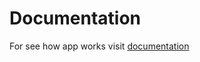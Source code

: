 # Documentation
For see how app works visit [documentation](https://hamed8080.github.io/LeitnerBox/leitnerbox/documentation/leitnerbox/)
